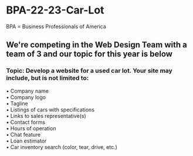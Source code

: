 # BPA-22-23-Car-Lot
BPA = Business Professionals of America 

## We're competing in the Web Design Team with a team of 3 and our topic for this year is below

### Topic: Develop a website for a used car lot. Your site may include, but is not limited to:
• Company name \
• Company logo \
• Tagline \
• Listings of cars with specifications \
• Links to sales representative(s) \
• Contact forms \
• Hours of operation\
• Chat feature \
• Loan estimator\
• Car inventory search (color, tear, drive, etc.)
